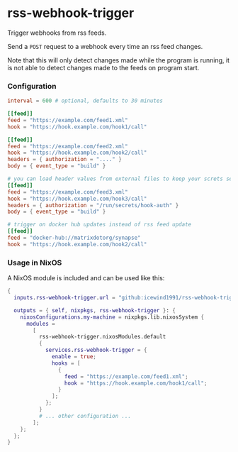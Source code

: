 # rss-webhook-trigger

Trigger webhooks from rss feeds.

Send a `POST` request to a webhook every time an rss feed changes.

Note that this will only detect changes made while the program is running, it is not able to detect changes made to
the feeds on program start.

### Configuration

```toml
interval = 600 # optional, defaults to 30 minutes

[[feed]]
feed = "https://example.com/feed1.xml"
hook = "https://hook.example.com/hook1/call"

[[feed]]
feed = "https://example.com/feed2.xml"
hook = "https://hook.example.com/hook2/call"
headers = { authorization = "...." }
body = { event_type = "build" }

# you can load header values from external files to keep your screts separate
[[feed]]
feed = "https://example.com/feed3.xml"
hook = "https://hook.example.com/hook3/call"
headers = { authorization = "/run/secrets/hook-auth" }
body = { event_type = "build" }

# trigger on docker hub updates instead of rss feed update
[[feed]]
feed = "docker-hub://matrixdotorg/synapse"
hook = "https://hook.example.com/hook2/call"
```

### Usage in NixOS

A NixOS module is included and can be used like this:

```nix
{
  inputs.rss-webhook-trigger.url = "github:icewind1991/rss-webhook-trigger";

  outputs = { self, nixpkgs, rss-webhook-trigger }: {
    nixosConfigurations.my-machine = nixpkgs.lib.nixosSystem {
      modules =
        [ 
          rss-webhook-trigger.nixosModules.default
          {
            services.rss-webhook-trigger = {
              enable = true;
              hooks = [
                {
                  feed = "https://example.com/feed1.xml";
                  hook = "https://hook.example.com/hook1/call";
                }
              ];
            };
          }
          # ... other configuration ...
        ];
    };
  };
}
```